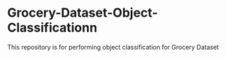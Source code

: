 # Grocery-Dataset-Object-Classificationn
This repository is for performing object classification for Grocery Dataset
